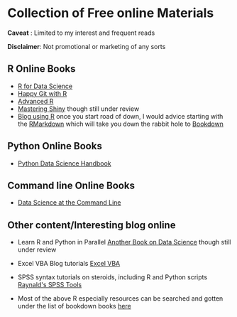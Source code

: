 # Collection of Free online Materials
**Caveat**    : Limited to my interest and frequent reads

**Disclaimer**: Not promotional or marketing of any sorts


## R Online Books
* [R for Data Science](https://r4ds.had.co.nz/) 
* [Happy Git with R](https://happygitwithr.com/)
* [Advanced R](https://adv-r.hadley.nz/)
* [Mastering Shiny](https://mastering-shiny.org/) though still under review
* [Blog using R](https://bookdown.org/yihui/blogdown/) once you start road of down, I would advice starting with the [RMarkdown](https://bookdown.org/yihui/rmarkdown) which will take you down the rabbit hole to [Bookdown](https://bookdown.org/yihui/bookdown/)

## Python Online Books
* [Python Data Science Handbook](https://jakevdp.github.io/PythonDataScienceHandbook/)


## Command line Online Books
* [Data Science at the Command Line](https://www.datascienceatthecommandline.com/index.html)


## Other content/Interesting blog online
* Learn R and Python in Parallel [Another Book on Data Science](https://www.anotherbookondatascience.com/) though still under review
* Excel VBA Blog tutorials [Excel VBA](https://excelmacromastery.com/vba-articles/)

* SPSS syntax tutorials on steroids, including R and Python scripts [Raynald's SPSS Tools](http://www.spsstools.net/en/)

* Most of the above R especially resources can be searched and gotten under the list of bookdown books [here](https://bookdown.org/)
